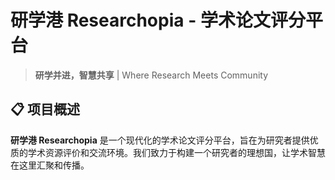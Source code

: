 # 研学港 Researchopia - 学术论文评分平台

> **研学并进，智慧共享** | Where Research Meets Community

## 📋 项目概述

**研学港 Researchopia** 是一个现代化的学术论文评分平台，旨在为研究者提供优质的学术资源评价和交流环境。我们致力于构建一个研究者的理想国，让学术智慧在这里汇聚和传播。
